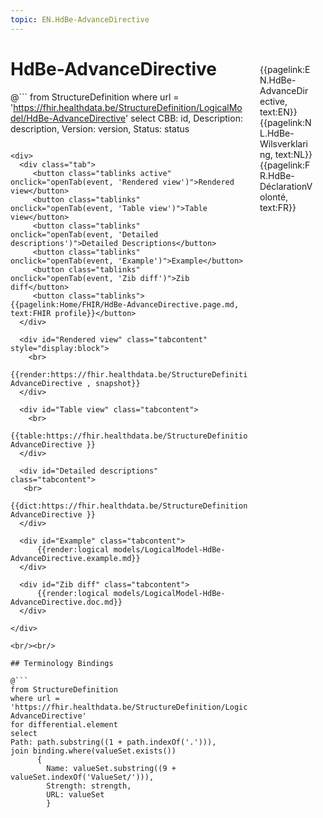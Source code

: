 ```yaml
---
topic: EN.HdBe-AdvanceDirective
---
```


<div style="float:right;width:85px;padding:10px;margin:10">
<p>{{pagelink:EN.HdBe-AdvanceDirective, text:EN}}  {{pagelink:NL.HdBe-Wilsverklaring, text:NL}}  {{pagelink:FR.HdBe-DéclarationVolonté, text:FR}}<p>
</div>

# HdBe-AdvanceDirective



@```
from StructureDefinition
where url = 'https://fhir.healthdata.be/StructureDefinition/LogicalModel/HdBe-AdvanceDirective'
select 
CBB: id,
Description: description, 
Version: version,
Status: status
```

<div>
  <div class="tab">
     <button class="tablinks active" onclick="openTab(event, 'Rendered view')">Rendered view</button>
     <button class="tablinks" onclick="openTab(event, 'Table view')">Table view</button>
     <button class="tablinks" onclick="openTab(event, 'Detailed descriptions')">Detailed Descriptions</button>
     <button class="tablinks" onclick="openTab(event, 'Example')">Example</button>
     <button class="tablinks" onclick="openTab(event, 'Zib diff')">Zib diff</button>
     <button class="tablinks">{{pagelink:Home/FHIR/HdBe-AdvanceDirective.page.md, text:FHIR profile}}</button>
  </div>

  <div id="Rendered view" class="tabcontent" style="display:block">
    <br>
      {{render:https://fhir.healthdata.be/StructureDefinition/LogicalModel/HdBe-AdvanceDirective , snapshot}}
  </div>

  <div id="Table view" class="tabcontent">
    <br>
      {{table:https://fhir.healthdata.be/StructureDefinition/LogicalModel/HdBe-AdvanceDirective }}
  </div>

  <div id="Detailed descriptions" class="tabcontent">
   <br>
      {{dict:https://fhir.healthdata.be/StructureDefinition/LogicalModel/HdBe-AdvanceDirective }}
  </div>

  <div id="Example" class="tabcontent">
      {{render:logical models/LogicalModel-HdBe-AdvanceDirective.example.md}}
  </div>

  <div id="Zib diff" class="tabcontent">
      {{render:logical models/LogicalModel-HdBe-AdvanceDirective.doc.md}}
  </div>

</div>

<br/><br/> 

## Terminology Bindings

@```
from StructureDefinition
where url = 'https://fhir.healthdata.be/StructureDefinition/LogicalModel/HdBe-AdvanceDirective'
for differential.element
select
Path: path.substring((1 + path.indexOf('.'))),
join binding.where(valueSet.exists())
      { 
        Name: valueSet.substring((9 + valueSet.indexOf('ValueSet/'))),
        Strength: strength,
        URL: valueSet
        }
```  